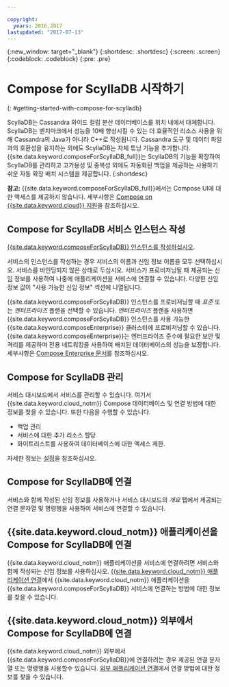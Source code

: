 ```yaml
---

copyright:
  years: 2016,2017
lastupdated: "2017-07-13"
---
```


{:new_window: target="_blank"}
{:shortdesc: .shortdesc}
{:screen: .screen}
{:codeblock: .codeblock}
{:pre: .pre}

# Compose for ScyllaDB 시작하기
{: #getting-started-with-compose-for-scylladb}

ScyllaDB는 Cassandra 와이드 컬럼 분산 데이터베이스를 위치 내에서 대체합니다. ScyllaDB는 벤치마크에서 성능을 10배 향상시킬 수 있는 더 효율적인 리소스 사용을 위해 Cassandra의 Java가 아니라 C++로 작성됩니다. Cassandra 도구 및 데이터 파일과의 호환성을 유지하는 외에도 ScyllaDB는 자체 튜닝 기능을 추가합니다. {{site.data.keyword.composeForScyllaDB_full}}는 ScyllaDB의 기능을 확장하여 ScyllaDB를 관리하고 고가용성 및 중복성 외에도 자동화된 백업을 제공하는 사용하기 쉬운 자동 확장 배치 시스템을 제공합니다.
{:shortdesc}

**참고:** {{site.data.keyword.composeForScyllaDB_full}}에서는 Compose UI에 대한 액세스를 제공하지 않습니다. 세부사항은 [Compose on {{site.data.keyword.cloud}} 지원](https://help.compose.com/docs/bluemix-compose-support)을 참조하십시오.

## Compose for ScyllaDB 서비스 인스턴스 작성

[{{site.data.keyword.composeForScyllaDB}} 인스턴스를 작성하십시오](https://console.ng.bluemix.net/catalog/services/compose-for-scylladb/).

서비스의 인스턴스를 작성하는 경우 서비스의 이름과 신임 정보 이름을 모두 선택하십시오. 서비스를 바인딩되지 않은 상태로 두십시오. 서비스가 프로비저닝될 때 제공되는 신임 정보를 사용하여 나중에 애플리케이션을 서비스에 연결할 수 있습니다. 다양한 신임 정보 값이 "사용 가능한 신임 정보" 섹션에 나열됩니다.

{{site.data.keyword.composeForScyllaDB}} 인스턴스를 프로비저닝할 때 *표준* 또는 *엔터프라이즈* 플랜을 선택할 수 있습니다. *엔터프라이즈* 플랜을 사용하면 {{site.data.keyword.composeForScyllaDB}} 인스턴스를 사용 가능한 {{site.data.keyword.composeEnterprise}} 클러스터에 프로비저닝할 수 있습니다. {{site.data.keyword.composeEnterprise}}는 엔터프라이즈 준수에 필요한 보안 및 격리를 제공하며 전용 네트워킹을 사용하여 배치된 데이터베이스의 성능을 보장합니다. 세부사항은 [Compose Enterprise 문서](../ComposeEnterprise/index.html)를 참조하십시오.

## Compose for ScyllaDB 관리

서비스 대시보드에서 서비스를 관리할 수 있습니다. 여기서 {{site.data.keyword.cloud_notm}} Compose 데이터베이스 및 연결 방법에 대한 정보를 찾을 수 있습니다. 또한 다음을 수행할 수 있습니다.

- 백업 관리
- 서비스에 대한 추가 리소스 할당 
- 화이트리스트를 사용하여 데이터베이스에 대한 액세스 제한. 

자세한 정보는 [설정](./dashboard-settings.html)을 참조하십시오.

## Compose for ScyllaDB에 연결

서비스와 함께 작성된 신임 정보를 사용하거나 서비스 대시보드의 *개요* 탭에서 제공되는 연결 문자열 및 명령행을 사용하여 서비스에 연결할 수 있습니다.

## {{site.data.keyword.cloud_notm}} 애플리케이션을 Compose for ScyllaDB에 연결

{{site.data.keyword.cloud_notm}} 애플리케이션을 서비스에 연결하려면 서비스와 함께 작성되는 신임 정보를 사용하십시오. [{{site.data.keyword.cloud_notm}} 애플리케이션 연결](./connecting-bluemix-app.html)에서 {{site.data.keyword.cloud_notm}} 애플리케이션을 {{site.data.keyword.composeForScyllaDB}} 서비스에 연결하는 방법에 대한 정보를 찾을 수 있습니다.

## {{site.data.keyword.cloud_notm}} 외부에서 Compose for ScyllaDB에 연결

{{site.data.keyword.cloud_notm}} 외부에서 {{site.data.keyword.composeForScyllaDB}}에 연결하려는 경우 제공된 연결 문자열 또는 명령행을 사용할수 있습니다. [외부 애플리케이션 연결](./connecting-external.html)에서 연결 방법에 대한 정보를 찾을 수 있습니다.
